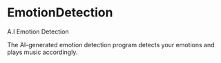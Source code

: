 # EmotionDetection
A.I Emotion Detection 

The AI-generated emotion detection program detects your emotions and plays music accordingly.